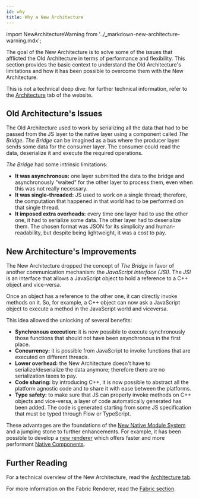 ```yaml
---
id: why
title: Why a New Architecture
---
```


import NewArchitectureWarning from '../\_markdown-new-architecture-warning.mdx';

<NewArchitectureWarning/>

The goal of the New Architecture is to solve some of the issues that afflicted the Old Architecture in terms of performance and flexibility. This section provides the basic context to understand the Old Architecture's limitations and how it has been possible to overcome them with the New Architecture.

This is not a technical deep dive: for further technical information, refer to the [Architecture](/architecture/overview) tab of the website.

## Old Architecture's Issues

The Old Architecture used to work by serializing all the data that had to be passed from the JS layer to the native layer using a component called _The Bridge_. _The Bridge_ can be imagined as a bus where the producer layer sends some data for the consumer layer. The consumer could read the data, deserialize it and execute the required operations.

_The Bridge_ had some intrinsic limitations:

- **It was asynchronous:** one layer submitted the data to the bridge and asynchronously "waited" for the other layer to process them, even when this was not really necessary.
- **It was single-threaded:** JS used to work on a single thread; therefore, the computation that happened in that world had to be performed on that single thread.
- **It imposed extra overheads:** every time one layer had to use the other one, it had to serialize some data. The other layer had to deserialize them. The chosen format was JSON for its simplicity and human-readability, but despite being lightweight, it was a cost to pay.

## New Architecture's Improvements

The New Architecture dropped the concept of _The Bridge_ in favor of another communication mechanism: the _JavaScript Interface (JSI)_. The _JSI_ is an interface that allows a JavaScript object to hold a reference to a C++ object and vice-versa.

Once an object has a reference to the other one, it can directly invoke methods on it. So, for example, a C++ object can now ask a JavaScript object to execute a method in the JavaScript world and viceversa.

This idea allowed the unlocking of several benefits:

- **Synchronous execution:** it is now possible to execute synchronously those functions that should not have been asynchronous in the first place.
- **Concurrency:** it is possible from JavaScript to invoke functions that are executed on different threads.
- **Lower overhead:** the New Architecture doesn't have to serialize/deserialize the data anymore; therefore there are no serialization taxes to pay.
- **Code sharing:** by introducing C++, it is now possible to abstract all the platform agnostic code and to share it with ease between the platforms.
- **Type safety:** to make sure that JS can properly invoke methods on C++ objects and vice-versa, a layer of code automatically generated has been added. The code is generated starting from some JS specification that must be typed through Flow or TypeScript.

These advantages are the foundations of the [New Native Module System](pillars-turbomodules) and a jumping stone to further enhancements. For example, it has been possible to develop a [new renderer](/architecture/fabric-renderer) which offers faster and more performant [Native Components](pillars-fabric-components).

## Further Reading

For a technical overview of the New Architecture, read the [Architecture tab](/architecture/overview).

For more information on the Fabric Renderer, read the [Fabric section](/architecture/fabric-renderer).
